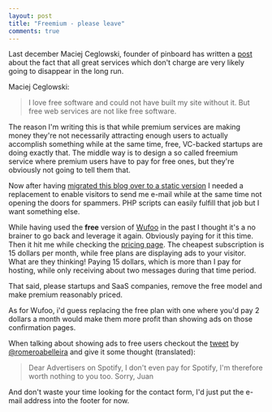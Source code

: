 ```yaml
---
layout: post
title: "Freemium - please leave"
comments: true
---
```

Last december Maciej Ceglowski, founder of pinboard has written a [post](http://blog.pinboard.in/2011/12/don_t_be_a_free_user/) about the fact that all great services which don't charge are very likely going to disappear in the long run.

Maciej Ceglowski:
> I love free software and could not have built my site without it. But free web services are not like free software.

The reason I'm writing this is that while premium services are making money they're not necessarily attracting enough users to actually accomplish something while at the same time, free, VC-backed startups are doing exactly that. The middle way is to design a so called freemium service where premium users have to pay for free ones, but they're obviously not going to tell them that.

Now after having [migrated this blog over to a static version](http://philippkueng.ch/migrate-from-blogengine-dot-net-to-jekyll.html) I needed a replacement to enable visitors to send me e-mail while at the same time not opening the doors for spammers. PHP scripts can easily fulfill that job but I want something else.

While having used the **free** version of [Wufoo](http://wufoo.com/) in the past I thought it's a no brainer to go back and leverage it again. Obviously paying for it this time. Then it hit me while checking the [pricing page](http://wufoo.com/signup/). The cheapest subscription is 15 dollars per month, while free plans are displaying ads to your visitor. What are they thinking! Paying 15 dollars, which is more than I pay for hosting, while only receiving about two messages during that time period.

That said, please startups and SaaS companies, remove the free model and make premium reasonably priced. 

As for Wufoo, i'd guess replacing the free plan with one where you'd pay 2 dollars a month would make them more profit than showing ads on those confirmation pages.

When talking about showing ads to free users checkout the [tweet](https://twitter.com/romeroabelleira/status/157804033229340673) by [@romeroabelleira](https://twitter.com/romeroabelleira) and give it some thought (translated):
> Dear Advertisers on Spotify, I don't even pay for Spotify, I'm therefore worth nothing to you too. Sorry, Juan

And don't waste your time looking for the contact form, I'd just put the e-mail address into the footer for now.